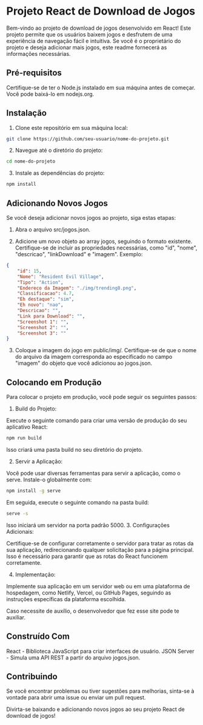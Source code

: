 # Projeto React de Download de Jogos
Bem-vindo ao projeto de download de jogos desenvolvido em React! Este projeto permite que os usuários baixem jogos e desfrutem de uma experiência de navegação fácil e intuitiva. Se você é o proprietário do projeto e deseja adicionar mais jogos, este readme fornecerá as informações necessárias.

## Pré-requisitos
Certifique-se de ter o Node.js instalado em sua máquina antes de começar. Você pode baixá-lo em nodejs.org.

## Instalação
1. Clone este repositório em sua máquina local:

~~~bash
git clone https://github.com/seu-usuario/nome-do-projeto.git
~~~
2. Navegue até o diretório do projeto:
~~~bash
cd nome-do-projeto
~~~
3. Instale as dependências do projeto:
~~~bash
npm install
~~~

## Adicionando Novos Jogos
Se você deseja adicionar novos jogos ao projeto, siga estas etapas:

1. Abra o arquivo src/jogos.json.

2. Adicione um novo objeto ao array jogos, seguindo o formato existente. Certifique-se de incluir as propriedades necessárias, como "id", "nome", "descricao", "linkDownload" e "imagem". Exemplo:
~~~json
{
    "id": 15,
    "Nome": "Resident Evil Village",
    "Tipo": "Action",
    "Endereco da Imagem": "./img/trending8.png",
    "Classificacao": 4.7,
    "Eh destaque": "sim",
    "Eh novo": "nao",
    "Descricao": "",
    "Link para Download": "",
    "Screenshot 1": "",
    "Screenshot 2": "",
    "Screenshot 3": ""
}
~~~
3. Coloque a imagem do jogo em public/img/. Certifique-se de que o nome do arquivo da imagem corresponda ao especificado no campo "imagem" do objeto que você adicionou ao jogos.json.


## Colocando em Produção
Para colocar o projeto em produção, você pode seguir os seguintes passos:

1. Build do Projeto:

Execute o seguinte comando para criar uma versão de produção do seu aplicativo React:

~~~bash
npm run build
~~~
Isso criará uma pasta build no seu diretório do projeto.

2. Servir a Aplicação:

Você pode usar diversas ferramentas para servir a aplicação, como o serve. Instale-o globalmente com:

~~~bash
npm install -g serve
~~~
Em seguida, execute o seguinte comando na pasta build:
~~~bash
serve -s
~~~
Isso iniciará um servidor na porta padrão 5000.
3. Configurações Adicionais:

Certifique-se de configurar corretamente o servidor para tratar as rotas da sua aplicação, redirecionando qualquer solicitação para a página principal. Isso é necessário para garantir que as rotas do React funcionem corretamente.

4. Implementação:

Implemente sua aplicação em um servidor web ou em uma plataforma de hospedagem, como Netlify, Vercel, ou GitHub Pages, seguindo as instruções específicas da plataforma escolhida.

Caso necessite de auxílio, o desenvolvedor que fez esse site pode te auxiliar.

## Construído Com
React - Biblioteca JavaScript para criar interfaces de usuário.
JSON Server - Simula uma API REST a partir do arquivo jogos.json.
## Contribuindo
Se você encontrar problemas ou tiver sugestões para melhorias, sinta-se à vontade para abrir uma issue ou enviar um pull request.

Divirta-se baixando e adicionando novos jogos ao seu projeto React de download de jogos!